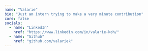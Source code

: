 ```yaml
---
name: "Valarie"
bio: "Just an intern trying to make a very minute contribution"
core: false
socials:
  - name: "LinkedIn"
    href: "https://www.linkedin.com/in/valarie-koh/"
  - name: "Github"
    href: "github.com/valariek"
---
```

